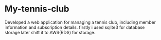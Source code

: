 # My-tennis-club
 Developed a web application for managing a tennis club, including member information and subscription details.
 firstly i used sqlite3 for database storage later shift it to AWS(RDS) for storage.
